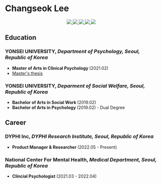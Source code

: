 # Changseok Lee
<center>

<a href="http://qr.kakao.com/talk/JTtWfr25pfiqwFGWVncnIRwLdIQ-" target="_blank">
    <img src="https://img.shields.io/badge/KakaoTalk%20Profile-kakao?style=flat&logo=KakaoTalk&color=black">
</a>
<a href="https://www.linkedin.com/in/cslee0052" target="_blank">
    <img src="https://img.shields.io/badge/LinkedIn%20Profile-kakao?style=flat&logo=LinkedIn&logoColor=white&color=black">
</a>
<a href="https://www.researchgate.net/profile/Changseok-Lee-6" target="_blank">
    <img src="https://img.shields.io/badge/ResearchGate%20Profile-Research?style=flat&logo=ResearchGate&logoColor=white&color=black">
</a>
<a href="https://orcid.org/0000-0002-8825-5571" target="_blank">
    <img src="https://img.shields.io/badge/ORCID%20Profile-Research?style=flat&logo=ORCID&logoColor=white&color=black">
</a>
<a href="mailto:ckdckd145@gmail.com" target="_blank">
    <img src="https://img.shields.io/badge/Gmail-gmail?style=flat&logo=Gmail&logoColor=white&color=black">
</a>
</center>

## Education
### YONSEI UNIVERSITY, <i>Department of Psychology, Seoul, Republic of Korea </i>
- <b>Master of Arts in Clinical Psychology </b> (2021.02)
- [Master's thesis](https://www.riss.kr/search/detail/DetailView.do?p_mat_type=be54d9b8bc7cdb09&control_no=7823c3b743acc61affe0bdc3ef48d419&keyword=)

### YONSEI UNIVERSITY, <i>Deparment of Social Welfare, Seoul, Republic of Korea </i>
- <b>Bachelor of Arts in Social Work </b> (2019.02)
- <b>Bachelor of Arts in Psychology </b> (2019.02) - Dual Degree

## Career
### DYPHI Inc, <i>DYPHI Research Institute, Seoul, Republic of Korea </i>
- <b>Product Manager & Researcher </b> (2022.05 - Present)

### National Center For Mental Health, <i>Medical Department, Seoul, Republic of Korea</i>
- <b>Clincial Psychologist </b> (2021.03 - 2022.04) 
